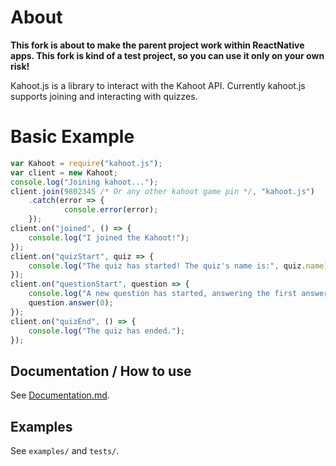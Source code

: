 # About
**This fork is about to make the parent project work within ReactNative apps. This fork is kind of a test project, so you can use it only on your own risk!**

Kahoot.js is a library to interact with the Kahoot API. Currently kahoot.js supports joining and interacting with quizzes.

# Basic Example
```js
var Kahoot = require("kahoot.js");
var client = new Kahoot;
console.log("Joining kahoot...");
client.join(9802345 /* Or any other kahoot game pin */, "kahoot.js")
    .catch(error => {
            console.error(error);
    });
client.on("joined", () => {
    console.log("I joined the Kahoot!");
});
client.on("quizStart", quiz => {
    console.log("The quiz has started! The quiz's name is:", quiz.name);
});
client.on("questionStart", question => {
    console.log("A new question has started, answering the first answer.");
    question.answer(0);
});
client.on("quizEnd", () => {
    console.log("The quiz has ended.");
});
```

## Documentation / How to use
See [Documentation.md](Documentation.md).

## Examples
See `examples/` and `tests/`.
